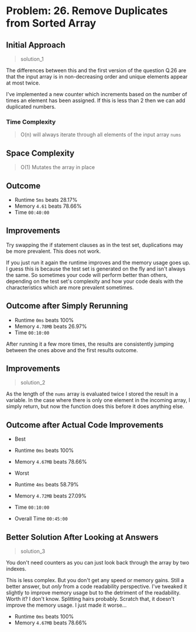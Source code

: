 # Problem: 26. Remove Duplicates from Sorted Array

## Initial Approach

> solution_1

The differences between this and the first version of the question Q.26 are that the input array is in non-decreasing order and unique elements appear at most twice.

I've implemented a new counter which increments based on the number of times an element has been assigned. If this is less than 2 then we can add duplicated numbers.

### Time Complexity

> O(n) will always iterate through all elements of the input array `nums`

## Space Complexity

> O(1) Mutates the array in place

## Outcome

- Runtime `5ms` beats 28.17%
- Memory `4.61` beats 78.66%
- Time `00:40:00`

## Improvements

Try swapping the if statement clauses as in the test set, duplications may be more prevalent. This does not work.

If you just run it again the runtime improves and the memory usage goes up. I guess this is because the test set is generated on the fly and isn't always the same. So sometimes your code will perform better than others, depending on the test set's complexity and how your code deals with the characteristics which are more prevalent sometimes.

## Outcome after Simply Rerunning

- Runtime `0ms` beats 100%
- Memory `4.78MB` beats 26.97%
- Time `00:10:00`

After running it a few more times, the results are consistently jumping between the ones above and the first results outcome.

## Improvements

> solution_2

As the length of the `nums` array is evaluated twice I stored the result in a variable. In the case where there is only one element in the incoming array, I simply return, but now the function does this before it does anything else.

## Outcome after Actual Code Improvements

- Best
- Runtime `0ms` beats 100%
- Memory `4.67MB` beats 78.66%

- Worst
- Runtime `4ms` beats 58.79%
- Memory `4.72MB` beats 27.09%

- Time `00:10:00`

- Overall Time `00:45:00`

## Better Solution After Looking at Answers

> solution_3

You don't need counters as you can just look back through the array by two indexes.

This is less complex. But you don't get any speed or memory gains. Still a better answer, but *only* from a code readability perspective. I've tweaked it slightly to improve memory usage but to the detriment of the readability. Worth it? I don't know. Splitting hairs probably. Scratch that, it doesn't improve the memory usage. I just made it worse...

- Runtime `0ms` beats 100%
- Memory `4.67MB` beats 78.66%
